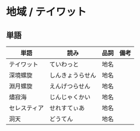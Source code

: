 # 地域 / テイワット

## 単語

|単語|読み|品詞|備考|
|---|---|---|---|
|テイワット|ていわっと|地名||
|深境螺旋|しんきょうらせん|地名||
|淵月螺旋|えんげつらせん|地名||
|燼寂海|じんじゃくかい|地名||
|セレスティア|せれすてぃあ|地名||
|洞天|どうてん|地名||